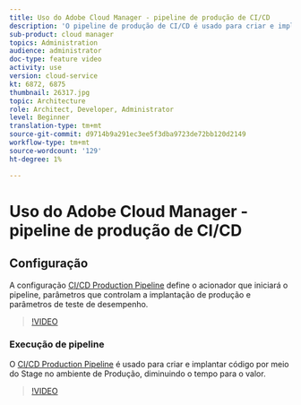 ```yaml
---
title: Uso do Adobe Cloud Manager - pipeline de produção de CI/CD
description: 'O pipeline de produção de CI/CD é usado para criar e implantar o código por meio do Stage para o ambiente de produção, diminuindo o tempo para o valor. A configuração do pipeline de produção de CI/CD define o acionador que iniciará o pipeline, parâmetros que controlam a implantação de produção e parâmetros de teste de desempenho. '
sub-product: cloud manager
topics: Administration
audience: administrator
doc-type: feature video
activity: use
version: cloud-service
kt: 6872, 6875
thumbnail: 26317.jpg
topic: Architecture
role: Architect, Developer, Administrator
level: Beginner
translation-type: tm+mt
source-git-commit: d9714b9a291ec3ee5f3dba9723de72bb120d2149
workflow-type: tm+mt
source-wordcount: '129'
ht-degree: 1%

---
```



# Uso do Adobe Cloud Manager - pipeline de produção de CI/CD

## Configuração

A configuração [CI/CD Production Pipeline](https://experienceleague.adobe.com/docs/experience-manager-cloud-manager/using/how-to-use/configuring-pipeline.html) define o acionador que iniciará o pipeline, parâmetros que controlam a implantação de produção e parâmetros de teste de desempenho.

>[!VIDEO](https://video.tv.adobe.com/v/26314/?quality=12&learn=on)

### Execução de pipeline

O [CI/CD Production Pipeline](https://experienceleague.adobe.com/docs/experience-manager-cloud-manager/using/how-to-use/deploying-code.html) é usado para criar e implantar código por meio do Stage no ambiente de Produção, diminuindo o tempo para o valor.

>[!VIDEO](https://video.tv.adobe.com/v/26317/?quality=12&learn=on)
